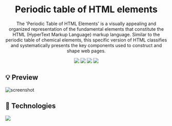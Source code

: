 <div align='center'>

  # Periodic table of HTML elements

  The 'Periodic Table of HTML Elements' is a visually appealing and organized representation of the fundamental elements that constitute the HTML (HyperText Markup Language) markup language. Similar to the periodic table of chemical elements, this specific version of HTML classifies and systematically presents the key components used to construct and shape web pages.

  <div>
    <img src="https://img.shields.io/github/stars/jaenfigueroa/Periodic-table-of-HTML-elements">
    <img src="https://img.shields.io/github/forks/jaenfigueroa/Periodic-table-of-HTML-elements">
    <img src="https://img.shields.io/github/issues-pr/jaenfigueroa/Periodic-table-of-HTML-elements">
    <img src="https://img.shields.io/github/issues/jaenfigueroa/Periodic-table-of-HTML-elements">
  </div>

</div>

## 💡 Preview

![screenshot](https://res.cloudinary.com/djksz5k3c/image/upload/v1685433354/MI-NUBE/PERIODIC%20TABLE/screencapture-jaenfigueroa-github-io-Periodic-table-of-HTML-elements-new-2023-05-30-02_55_05_1_tzbagb.png)

## 🧪 Technologies

<img src="https://skillicons.dev/icons?i=vite,react,typescript,sass,javascript,html"/>
